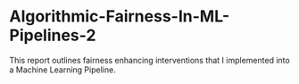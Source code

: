 # Algorithmic-Fairness-In-ML-Pipelines-2
This report outlines fairness enhancing interventions that I implemented into a Machine Learning Pipeline.
